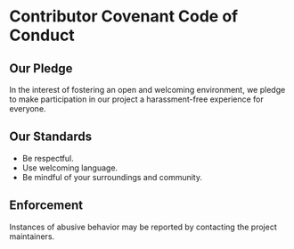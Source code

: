 # Contributor Covenant Code of Conduct

## Our Pledge
In the interest of fostering an open and welcoming environment, we pledge to make participation in our project a harassment-free experience for everyone.

## Our Standards
- Be respectful.
- Use welcoming language.
- Be mindful of your surroundings and community.

## Enforcement
Instances of abusive behavior may be reported by contacting the project maintainers.